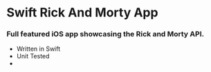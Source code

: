 # Swift Rick And Morty App

### Full featured iOS app showcasing the Rick and Morty API.

  * Written in Swift
  * Unit Tested
  * 